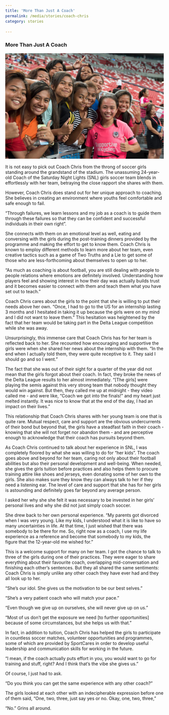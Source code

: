 ```yaml
---
title: 'More Than Just A Coach'
permalink: /media/stories/coach-chris
category: stories

---
```



### More Than Just A Coach

![Coach Chris](/images/Coach_Chris.JPG)

It is not easy to pick out Coach Chris from the throng of soccer girls standing around the grandstand of the stadium. The unassuming 24-year-old Coach of the Saturday Night Lights (SNL) girls soccer team blends in effortlessly with her team, betraying the close rapport she shares with them.

However, Coach Chris does stand out for her unique approach to coaching. She believes in creating an environment where youths feel comfortable and safe enough to fail. 

“Through failures, we learn lessons and my job as a coach is to guide them through these failures so that they can be confident and successful individuals in their own right”.

She connects with them on an emotional level as well, eating and conversing with the girls during the post-training dinners provided by the programme and making the effort to get to know them. Coach Chris is known to employ different methods to learn more about her team, even creative tactics such as a game of Two Truths and a Lie to get some of those who are less-forthcoming about themselves to open up to her.

“As much as coaching is about football, you are still dealing with people to people relations where emotions are definitely involved. Understanding how players feel and showing interest in how their day was actually builds trust and it becomes easier to connect with them and teach them what you have set out to teach.”

Coach Chris cares about the girls to the point that she is willing to put their needs above her own. “Once, I had to go to the US for an internship lasting 3 months and I hesitated in taking it up because the girls were on my mind and I did not want to leave them.” This hesitation was heightened by the fact that her team would be taking part in the Delta League competition while she was away. 

Unsurprisingly, this immense care that Coach Chris has for her team is reflected back to her. She recounted how encouraging and supportive the girls were when she shared her news about the internship with them. “In the end when I actually told them, they were quite receptive to it. They said I should go and so I went.”

The fact that she was out of their sight for a quarter of the year did not mean that the girls forgot about their coach. In fact, they broke the news of the Delta League results to her almost immediately. “[The girls] were playing the semis against this very strong team that nobody thought they would win against. But then, they called me up at midnight - they video called me - and were like, “Coach we got into the finals!” and my heart just melted instantly. It was nice to know that at the end of the day, I had an impact on their lives.”

This relationship that Coach Chris shares with her young team is one that is quite rare. Mutual respect, care and support are the obvious undercurrents of their bond but beyond that, the girls have a steadfast faith in their coach - knowing that she will not forget nor abandon them - and are perceptive enough to acknowledge that their coach has pursuits beyond them. 

As Coach Chris continued to talk about her experience in SNL, I was completely floored by what she was willing to do for “her kids”. The coach goes above and beyond for her team, caring not only about their football abilities but also their personal development and well-being. When needed, she gives the girls tuition before practices and also helps them to procure training attire like shoes and jerseys, even donating some of her own to the girls. She also makes sure they know they can always talk to her if they need a listening ear. The level of care and support that she has for her girls is astounding and definitely goes far beyond any average person. 

I asked her why she she felt it was necessary to be invested in her girls’ personal lives and why she did not just simply coach soccer. 

She drew back to her own personal experience. “My parents got divorced when I was very young. Like my kids, I understood what it is like to have so many uncertainties in life. At that time, I just wished that there was somebody to be there for me. So, right now as a coach, I use my life experience as a reference and become that somebody to my kids, the figure that the 12-year-old me wished for.”

This is a welcome support for many on her team. I got the chance to talk to three of the girls during one of their practices. They were eager to share everything about their favourite coach, overlapping mid-conversation and finishing each other’s sentences. But they all shared the same sentiments: Coach Chris is simply unlike any other coach they have ever had and they all look up to her.

“She’s our idol. She gives us the motivation to be our best selves.”

“She’s a very patient coach who will match your pace.”

“Even though we give up on ourselves, she will never give up on us.”

“Most of us don’t get the exposure we need [to further opportunities] because of some circumstances, but she helps us with that.” 

In fact, in addition to tuition, Coach Chris has helped the girls to participate in countless soccer matches, volunteer opportunities and programmes, some of which are provided by SportCares in order to develop useful leadership and communication skills for working in the future.

“I mean, if the coach actually puts effort in you, you would want to go for training and stuff, right? And I think that’s the vibe she gives us.” 

Of course, I just had to ask.

“Do you think you can get the same experience with any other coach?”

The girls looked at each other with an indecipherable expression before one of them said, “One, two, three, just say yes or no. Okay, one, two, three,”

“No.” Grins all around.

